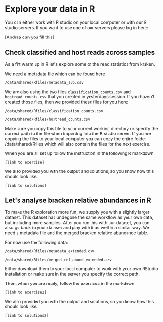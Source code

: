 # Explore your data in R

You can either work with R studio on your local computer or with our R studio servers. 
If you want to use one of our servers please log in here:

[Andrea can you fill this]

## Check classified and host reads across samples

As a firt warm up in R let's explore some of the read statistics from kraken.

We need a metadata file which can be found here

    /data/shared/Rfiles/metadata_sub.csv

We are also using the two files `classification_counts.csv` and `hostread_counts.csv` that you created in yesterdays session. If you haven’t created those files, then we provided these files for you here:

    /data/shared/Rfiles/classification_counts.csv

    /data/shared/Rfiles/hostread_counts.csv

Make sure you copy this file to your current working directory or specify the correct path to the file when importing into the R studio server.
If you are copying the files to your local computer you can copy the entire folder /data/shared/Rfiles which will also contain the files for the next exercise.

When you are all set up follow the instruction in the following R markdown

    [link to exercise]

We also provided you with the output and solutions, so you know how this should look like. 

    [link to solutions]


## Let's analyse bracken relative abundances in R

To make the R exploration more fun, we supply you with a slightly larger dataset. This dataset has undegone the same workflow as your own data, but including more samples. After you run this with our dataset, you can also go back to your dataset and play with it as well in a similar way. We need a metadata file and the merged bracken relative abundance table.

For now use the following data:

    /data/shared/Rfiles/metadata_extended.csv

    /data/shared/Rfiles/merged_rel_abund_extended.csv

Either download them to your local computer to work with your own RStudio installation or make sure in the server you specify the correct path.

Then, when you are ready, follow the exercises in the markdown

    [link to exercise2]

We also provided you with the output and solutions, so you know how this should look like. 

    [link to solutions2]
